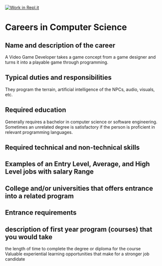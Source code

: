 [![Work in Repl.it](https://classroom.github.com/assets/work-in-replit-14baed9a392b3a25080506f3b7b6d57f295ec2978f6f33ec97e36a161684cbe9.svg)](https://classroom.github.com/online_ide?assignment_repo_id=4640652&assignment_repo_type=AssignmentRepo)
# Careers in Computer Science
## Name and description of the career
A Video Game Developer takes a game concept from a game designer and turns it into a playable game through programming.

## Typical duties and responsibilities
They program the terrain, artificial intelligence of the NPCs, audio, visuals, etc. 
## Required education
Generally requires a bachelor in computer science or software engineering. Sometimes an unrelated degree is satisfactory if the person is proficient in relevant programming languages. 

## Required technical and non-technical skills
## Examples of an Entry Level, Average, and High Level jobs with salary Range
## College and/or universities that offers entrance into a related program 
## Entrance requirements
## description of first year program (courses) that you would take
the length of time to complete the degree or diploma for the course 
Valuable experiential learning opportunities that make for a stronger job candidate
